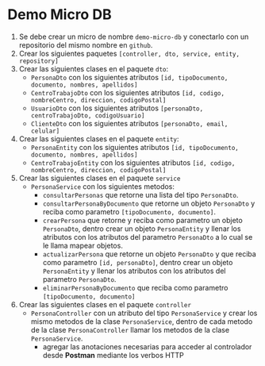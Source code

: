 # Demo Micro DB
1. Se debe crear un micro de nombre `demo-micro-db` y conectarlo con un repositorio del mismo nombre en `github`.
2. Crear los siguientes paquetes `[controller, dto, service, entity, repository]`
3. Crear las siguientes clases en el paquete `dto`:
    * `PersonaDto` con los siguientes atributos `[id, tipoDocumento, documento, nombres, apellidos]`
    * `CentroTrabajoDto` con los siguientes atributos `[id, codigo, nombreCentro, direccion, codigoPostal]`
    * `UsuarioDto` con los siguientes atributos `[personaDto, centroTrabajoDto, codigoUsuario]`
    * `ClienteDto` con los siguientes atributos `[personaDto, email, celular]`
4. Crear las siguientes clases en el paquete `entity`:
    * `PersonaEntity` con los siguientes atributos `[id, tipoDocumento, documento, nombres, apellidos]`
    * `CentroTrabajoEntity` con los siguientes atributos `[id, codigo, nombreCentro, direccion, codigoPostal]`
5. Crear las siguientes clases en el paquete `service`
    * `PersonaService` con los siguientes metodos:
      * `consultarPersonas` que retorne una lista del tipo `PersonaDto`.
      * `consultarPersonaByDocumento` que retorne un objeto `PersonaDto` y reciba como parametro `[tipoDocumento, documento]`.
      * `crearPersona` que retorne y reciba como parametro un objeto `PersonaDto`, dentro crear un objeto `PersonaEntity` y llenar los atributos con los atributos del parametro `PersonaDto` a lo cual se le llama mapear objetos.
      * `actualizarPersona` que retorne un objeto `PersonaDto` y que reciba como parametro `[id, personaDto]`, dentro crear un objeto `PersonaEntity` y llenar los atributos con los atributos del parametro `PersonaDto`.
      * `eliminarPersonaByDocumento` que reciba como parametro `[tipoDocumento, documento]`
6. Crear las siguientes clases en el paquete `controller`
    * `PersonaController` con un atributo del tipo `PersonaService` y crear los mismo metodos de la clase `PersonaService`, dentro de cada metodo de la clase `PersonaController` llamar los metodos de la clase `PersonaService`.
      * agregar las anotaciones necesarias para acceder al controlador desde **Postman** mediante los verbos HTTP
    
